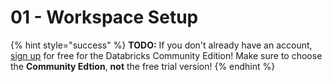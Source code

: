 # 01 - Workspace Setup

{% hint style="success" %}
**TODO:** If you don't already have an account, [sign up](https://databricks.com/try-databricks) for free for the Databricks Community Edition! Make sure to choose the **Community Edtion**, **not** the free trial version!
{% endhint %}



